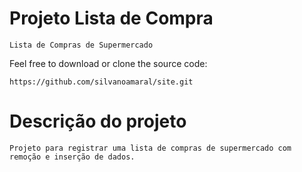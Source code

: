 # Projeto Lista de Compra

	Lista de Compras de Supermercado

Feel free to download or clone the source code:

	https://github.com/silvanoamaral/site.git

# Descrição do projeto

	Projeto para registrar uma lista de compras de supermercado com remoção e inserção de dados.

